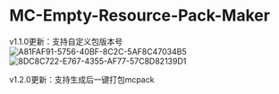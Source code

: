 # MC-Empty-Resource-Pack-Maker
v1.1.0更新：支持自定义包版本号
![A81FAF91-5756-40BF-8C2C-5AF8C47034B5](https://githubfast.com/F7YM/MC-Empty-Resource-Pack-Maker/assets/130836015/f5146eed-a95f-41da-ab8a-4c917314930b)
![8DC8C722-E767-4355-AF77-57C8D82139D1](https://githubfast.com/F7YM/MC-Empty-Resource-Pack-Maker/assets/130836015/4d60c10c-7429-49ed-80ce-b3e4a22f92cb)

v1.2.0更新：支持生成后一键打包mcpack
